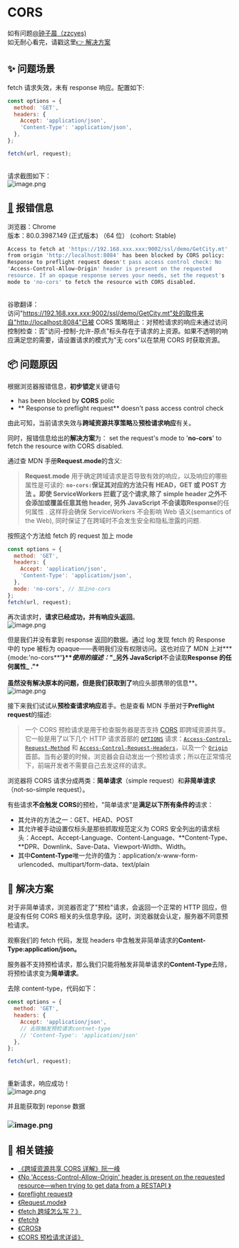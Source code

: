 # CORS

如有问题[@钟子晨（zzcyes)](https://www.yuque.com/zzcyes)<br />如无耐心看完，请戳这里[👉 解决方案](#QejC8)
<a name="ZIoaV"></a>

## ✨ 问题场景

fetch 请求失效，未有 response 响应。配置如下:

```javascript
const options = {
  method: 'GET',
  headers: {
    Accept: 'application/json',
    'Content-Type': 'application/json',
  },
};

fetch(url, request);
```

<br />请求截图如下：<br />![image.png](https://cdn.nlark.com/yuque/0/2020/png/553597/1585035866165-f69d0df1-6c46-4424-b1d1-2832b5efd465.png#align=left&display=inline&height=279&margin=%5Bobject%20Object%5D&name=image.png&originHeight=258&originWidth=691&size=21970&status=done&style=none&width=746)<br />

<a name="m5Cg0"></a>

## [🐛](https://github.com/ant-design/ant-design/commit/85fcf0fe6e95aa392b3dde70e7a5593fc1765ba3) 报错信息

浏览器：Chrome<br />版本：80.0.3987.149 (正式版本) （64 位） (cohort: Stable)

```bash
Access to fetch at 'https://192.168.xxx.xxx:9002/ssl/demo/GetCity.mt'
from origin 'http://localhost:8084' has been blocked by CORS policy:
Response to preflight request doesn't pass access control check: No
'Access-Control-Allow-Origin' header is present on the requested
resource. If an opaque response serves your needs, set the request's
mode to 'no-cors' to fetch the resource with CORS disabled.
```

<br />谷歌翻译：<br />访问"https://192.168.xxx.xxx:9002/ssl/demo/GetCity.mt"处的取件来自"http://localhost:8084"已被 CORS 策略阻止：对预检请求的响应未通过访问控制检查：否"访问-控制-允许-原点"标头存在于请求的上资源。如果不透明的响应满足您的需要，请设置请求的模式为"无 cors"以在禁用 CORS 时获取资源。<br />

<a name="zXFyc"></a>

## 📦 问题原因

根据浏览器报错信息，**初步锁定**关键语句

- has been blocked by **CORS** polic
- ** Response to preflight request** doesn't pass access control check

由此可知，当前请求失效与**跨域资源共享策略**及**预检请求响应**有关。

同时，报错信息给出的**解决方案**为：
set the request's mode to '**no-cors**' to fetch the resource with CORS disabled.

通过查 MDN 手册**Request.mode**的含义:

> **Request.mode** 用于确定跨域请求是否导致有效的响应，以及响应的哪些属性是可读的:
> **`no-cors:`**保证其对应的方法只有 HEAD，GET 或 POST 方法 。即使 ServiceWorkers 拦截了这个请求,除了 simple header 之外不会添加或覆盖任意其他 header, 另外 JavaScript 不会读取**Response**的任何属性 . 这样将会确保 ServiceWorkers 不会影响 Web 语义(semantics of the Web), 同时保证了在跨域时不会发生安全和隐私泄露的问题.

按照这个方法给 fetch 的 request 加上 mode

```javascript
const options = {
  method: 'GET',
  headers: {
    Accept: 'application/json',
    'Content-Type': 'application/json',
  },
  mode: 'no-cors', // 加上no-cors
};
fetch(url, request);
```

再次请求时，**请求已经成功，并有响应头返回**。<br />![image.png](https://cdn.nlark.com/yuque/0/2020/png/553597/1585035952546-dbd218b4-4c5e-48dc-b7b0-e6cb03020544.png#align=left&display=inline&height=421&margin=%5Bobject%20Object%5D&name=image.png&originHeight=383&originWidth=678&size=32328&status=done&style=none&width=746)

但是我们并没有拿到 response 返回的数据。通过 log 发现 fetch 的 Response 中的 type 被标为 opaque——表明我们没有权限访问。这也对应了 MDN 上对**\*{mode:'no-cors\*\***'}\*\*_使用的描述：_"_另外 JavaScript**不会读取**Response 的任何属性_ ."\*<br />
<br />虽然没有解决原本的问题，但是我们获取到了**响应头部携带的信息**。<br />![image.png](https://cdn.nlark.com/yuque/0/2020/png/553597/1585030285518-f589e695-4f33-4f02-b2ac-88de9a3f821f.png#align=left&display=inline&height=233&margin=%5Bobject%20Object%5D&name=image.png&originHeight=168&originWidth=538&size=10617&status=done&style=none&width=746)

接下来我们试试从**预检查请求响应**着手。也是查看 MDN 手册对于**Preflight request**的描述:

> 一个 CORS 预检请求是用于检查服务器是否支持 [CORS](https://developer.mozilla.org/en-US/docs/Glossary/CORS) 即跨域资源共享。它一般是用了以下几个 HTTP 请求首部的 [`OPTIONS`](https://developer.mozilla.org/zh-CN/docs/Web/HTTP/Methods/OPTIONS) 请求：[`Access-Control-Request-Method`](https://developer.mozilla.org/zh-CN/docs/Web/HTTP/Headers/Access-Control-Request-Method) 和 [`Access-Control-Request-Headers`](https://developer.mozilla.org/zh-CN/docs/Web/HTTP/Headers/Access-Control-Request-Headers)，以及一个 [`Origin`](https://developer.mozilla.org/zh-CN/docs/Web/HTTP/Headers/Origin) 首部。当有必要的时候，浏览器会自动发出一个预检请求；所以在正常情况下，前端开发者不需要自己去发这样的请求。

浏览器将 CORS 请求分成两类：**简单请求**（simple request）和**非简单请求**（not-so-simple request）。

有些请求**不会触发 CORS**的预检，"简单请求"是**满足以下所有条件的**请求：

- 其允许的方法之一：GET、HEAD、POST
- 其允许被手动设置仅标头是那些抓取规范定义为 CORS 安全列出的请求标头：Accept、Accept-Language、Content-Language、**Content-Type、**DPR、Downlink、Save-Data、Viewport-Width、Width。
- 其中**Content-Type**唯一允许的值为：application/x-www-form-urlencoded、multipart/form-data、text/plain

<a name="QejC8"></a>

## 🔨 解决方案

对于非简单请求，浏览器否定了"预检"请求，会返回一个正常的 HTTP 回应，但是没有任何 CORS 相关的头信息字段。这时，浏览器就会认定，服务器不同意预检请求。

观察我们的 fetch 代码，发现 headers 中含触发非简单请求的**Content-Type:application/json。**

服务器不支持预检请求，那么我们只能将触发非简单请求的**Content-Type**去除，将预检请求变为**简单请求**。

去除 content-type，代码如下：

```javascript
const options = {
  method: 'GET',
  headers: {
    Accept: 'application/json',
    // 去除触发预检请求contnet-type
    // 'Content-Type': 'application/json'
  },
};

fetch(url, request);
```

<br />重新请求，响应成功！<br />![image.png](https://cdn.nlark.com/yuque/0/2020/png/553597/1585036306815-a3560e3a-9d0f-44ff-bb6a-fd50a13cf110.png#align=left&display=inline&height=421&margin=%5Bobject%20Object%5D&name=image.png&originHeight=365&originWidth=647&size=32338&status=done&style=none&width=746)

并且能获取到 reponse 数据
<a name="y695z"></a>

### ![image.png](https://cdn.nlark.com/yuque/0/2020/png/553597/1585036249612-79e44815-00fb-4cf1-afb4-a58c58f7a2f3.png#align=left&display=inline&height=164&margin=%5Bobject%20Object%5D&name=image.png&originHeight=164&originWidth=863&size=18421&status=done&style=none&width=863)

<a name="nvXdg"></a>

## 🔗 相关链接

- [《跨域资源共享 CORS 详解》阮一峰](http://www.ruanyifeng.com/blog/2016/04/cors.html)
- [《No 'Access-Control-Allow-Origin' header is present on the requested resource—when trying to get data from a RESTAPI 》](https://stackoverflow.com/questions/43871637/no-access-control-allow-origin-header-is-present-on-the-requested-resource-whe)
- [《preflight request》](https://developer.mozilla.org/zh-CN/docs/Glossary/Preflight_request)
- [《Request.mode》](https://developer.mozilla.org/zh-CN/docs/Web/API/Request/mode)
- [《fetch 跨域怎么写？》](https://www.zhihu.com/question/47029864)
- [《fetch》](https://fetch.spec.whatwg.org/#http-cors-protocol)
- [《CROS》](https://developer.mozilla.org/en-US/docs/Web/HTTP/CORS)
- [《CORS 预检请求详谈》](https://www.cnblogs.com/wonyun/p/CORS_preflight.html)
